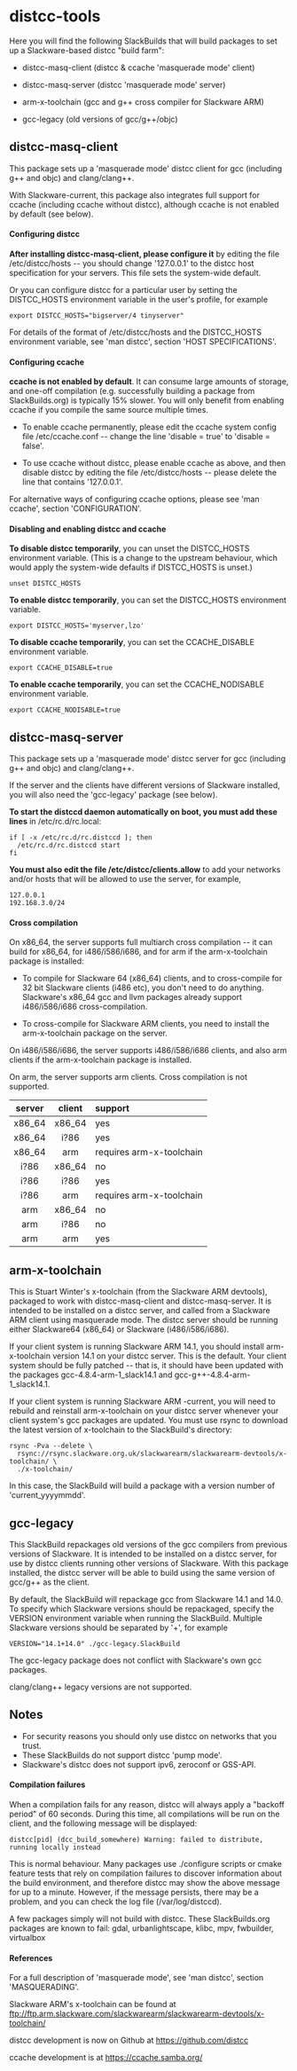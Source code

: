 # distcc-tools

Here you will find the following SlackBuilds that will build packages to set up
a Slackware-based distcc "build farm":

* distcc-masq-client (distcc & ccache 'masquerade mode' client)

* distcc-masq-server (distcc 'masquerade mode' server)

* arm-x-toolchain (gcc and g++ cross compiler for Slackware ARM)

* gcc-legacy (old versions of gcc/g++/objc)


## distcc-masq-client

This package sets up a 'masquerade mode' distcc client for gcc (including g++
and objc) and clang/clang++.

With Slackware-current, this package also integrates full support for ccache
(including ccache without distcc), although ccache is not enabled by default
(see below).

#### Configuring distcc

**After installing distcc-masq-client, please configure it** by editing the file
/etc/distcc/hosts -- you should change '127.0.0.1' to the distcc host
specification for your servers.  This file sets the system-wide default.

Or you can configure distcc for a particular user by setting the DISTCC_HOSTS
environment variable in the user's profile, for example

```
export DISTCC_HOSTS="bigserver/4 tinyserver"
```

For details of the format of /etc/distcc/hosts and the DISTCC_HOSTS
environment variable, see 'man distcc', section 'HOST SPECIFICATIONS'.

#### Configuring ccache

**ccache is not enabled by default**. It can consume large amounts of storage, and
one-off compilation (e.g. successfully building a package from SlackBuilds.org)
is typically 15% slower.  You will only benefit from enabling ccache if you
compile the same source multiple times.

* To enable ccache permanently, please edit the ccache system config file
/etc/ccache.conf -- change the line 'disable = true' to 'disable = false'.

* To use ccache without distcc, please enable ccache as above, and then disable
distcc by editing the file /etc/distcc/hosts -- please delete the line that
contains '127.0.0.1'.

For alternative ways of configuring ccache options, please see 'man ccache',
section 'CONFIGURATION'.

#### Disabling and enabling distcc and ccache

**To disable distcc temporarily**, you can unset the DISTCC_HOSTS environment
variable.  (This is a change to the upstream behaviour, which would apply the
system-wide defaults if DISTCC_HOSTS is unset.)

```
unset DISTCC_HOSTS
```

**To enable distcc temporarily**, you can set the DISTCC_HOSTS environment variable.

```
export DISTCC_HOSTS='myserver,lzo'
```

**To disable ccache temporarily**, you can set the CCACHE_DISABLE environment
variable.

```
export CCACHE_DISABLE=true
```

**To enable ccache temporarily**, you can set the CCACHE_NODISABLE environment
variable.

```
export CCACHE_NODISABLE=true
```


## distcc-masq-server

This package sets up a 'masquerade mode' distcc server for gcc (including g++
and objc) and clang/clang++.

If the server and the clients have different versions of Slackware installed,
you will also need the 'gcc-legacy' package (see below).

**To start the distccd daemon automatically on boot, you must add these lines** in
/etc/rc.d/rc.local:

```
if [ -x /etc/rc.d/rc.distccd ]; then
  /etc/rc.d/rc.distccd start
fi
```

**You must also edit the file /etc/distcc/clients.allow** to add your networks
and/or hosts that will be allowed to use the server, for example,

````
127.0.0.1
192.168.3.0/24
````

#### Cross compilation

On x86_64, the server supports full multiarch cross compilation -- it can
build for x86_64, for i486/i586/i686, and for arm if the arm-x-toolchain package
is installed:

* To compile for Slackware 64 (x86_64) clients, and to cross-compile for 32 bit
Slackware clients (i486 etc), you don't need to do anything.  Slackware's
x86_64 gcc and llvm packages already support i486/i586/i686 cross-compilation.

* To cross-compile for Slackware ARM clients, you need to install the
arm-x-toolchain package on the server.

On i486/i586/i686, the server supports i486/i586/i686 clients, and also arm
clients if the arm-x-toolchain package is installed.

On arm, the server supports arm clients. Cross compilation is not supported.

| server | client | support                  |
|:------:|:------:|:-------------------------|
| x86_64 | x86_64 | yes                      |
| x86_64 | i?86   | yes                      |
| x86_64 | arm    | requires arm-x-toolchain |
| i?86   | x86_64 | no                       |
| i?86   | i?86   | yes                      |
| i?86   | arm    | requires arm-x-toolchain |
| arm    | x86_64 | no                       |
| arm    | i?86   | no                       |
| arm    | arm    | yes                      |


## arm-x-toolchain

This is Stuart Winter's x-toolchain (from the Slackware ARM devtools),
packaged to work with distcc-masq-client and distcc-masq-server.  It is
intended to be installed on a distcc server, and called from a Slackware ARM
client using masquerade mode.  The distcc server should be running either
Slackware64 (x86_64) or Slackware (i486/i586/i686).

If your client system is running Slackware ARM 14.1, you should install
arm-x-toolchain version 14.1 on your distcc server.  This is the default.  Your
client system should be fully patched -- that is, it should have been updated
with the packages gcc-4.8.4-arm-1_slack14.1 and gcc-g++-4.8.4-arm-1_slack14.1.

If your client system is running Slackware ARM -current, you will need to
rebuild and reinstall arm-x-toolchain on your distcc server whenever your
client system's gcc packages are updated. You must use rsync to download
the latest version of x-toolchain to the SlackBuild's directory:

```
rsync -Pva --delete \
  rsync://rsync.slackware.org.uk/slackwarearm/slackwarearm-devtools/x-toolchain/ \
  ./x-toolchain/
```

In this case, the SlackBuild will build a package with a version number of
'current_yyyymmdd'.


## gcc-legacy

This SlackBuild repackages old versions of the gcc compilers from previous
versions of Slackware. It is intended to be installed on a distcc server, for
use by distcc clients running other versions of Slackware.  With this package
installed, the distcc server will be able to build using the same version of
gcc/g++ as the client.

By default, the SlackBuild will repackage gcc from Slackware 14.1 and 14.0.
To specify which Slackware versions should be repackaged, specify the VERSION
environment variable when running the SlackBuild.  Multiple Slackware versions
should be separated by '+', for example

```
VERSION="14.1+14.0" ./gcc-legacy.SlackBuild
```

The gcc-legacy package does not conflict with Slackware's own gcc packages.

clang/clang++ legacy versions are not supported.


## Notes

  * For security reasons you should only use distcc on networks that you trust.
  * These SlackBuilds do not support distcc 'pump mode'.
  * Slackware's distcc does not support ipv6, zeroconf or GSS-API.


#### Compilation failures

When a compilation fails for any reason, distcc will always apply a "backoff
period" of 60 seconds.  During this time, all compilations will be run on the
client, and the following message will be displayed:

```
distcc[pid] (dcc_build_somewhere) Warning: failed to distribute, running locally instead
```

This is normal behaviour.  Many packages use ./configure scripts or cmake
feature tests that rely on compilation failures to discover information about
the build environment, and therefore distcc may show the above message for
up to a minute. However, if the message persists, there may be a problem, and
you can check the log file (/var/log/distccd).

A few packages simply will not build with distcc.
These SlackBuilds.org packages are known to fail:
gdal, urbanlightscape, klibc, mpv, fwbuilder, virtualbox


#### References

For a full description of 'masquerade mode', see 'man distcc', section
'MASQUERADING'.

Slackware ARM's x-toolchain can be found at
ftp://ftp.arm.slackware.com/slackwarearm/slackwarearm-devtools/x-toolchain/

distcc development is now on Github at https://github.com/distcc

ccache development is at https://ccache.samba.org/
